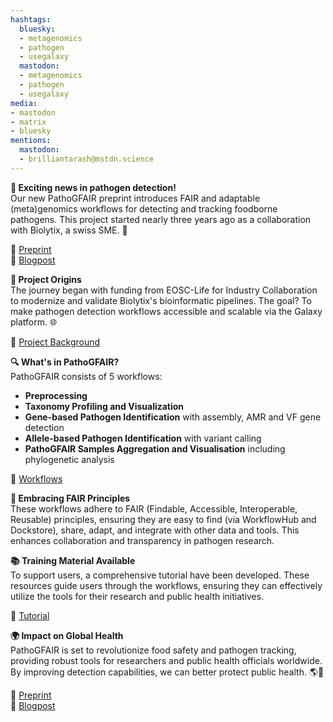 ```yaml
---
hashtags:
  bluesky:
  - metagenomics
  - pathogen
  - usegalaxy
  mastodon:
  - metagenomics
  - pathogen
  - usegalaxy
media:
- mastodon
- matrix
- bluesky
mentions:
  mastodon:
  - brilliantarash@mstdn.science
---
```


**🚀 Exciting news in pathogen detection!**  
Our new PathoGFAIR preprint introduces FAIR and adaptable (meta)genomics workflows for detecting and tracking foodborne pathogens. This project started nearly three years ago as a collaboration with Biolytix, a swiss SME. 🌟

🔗 [Preprint](https://www.biorxiv.org/content/10.1101/2024.06.26.600753v1)  
🔗 [Blogpost](https://galaxyproject.org/news/2024-07-08-pathogfair-preprint/)


**🏁 Project Origins**  
The journey began with funding from EOSC-Life for Industry Collaboration to modernize and validate Biolytix's bioinformatic pipelines. The goal? To make pathogen detection workflows accessible and scalable via the Galaxy platform. 🌐

🔗 [Project Background](https://galaxyproject.org/news/2021-12-08-pathogen-detection-eosc-life-grant/)


**🔍 What's in PathoGFAIR?**  
PathoGFAIR consists of 5 workflows:
- **Preprocessing**
- **Taxonomy Profiling and Visualization**
- **Gene-based Pathogen Identification** with assembly, AMR and VF gene detection
- **Allele-based Pathogen Identification** with variant calling
- **PathoGFAIR Samples Aggregation and Visualisation** including phylogenetic analysis

🔗 [Workflows](https://usegalaxy-eu.github.io/PathoGFAIR/#how-to-find-pathogfair-workflows)


**🌟 Embracing FAIR Principles**  
These workflows adhere to FAIR (Findable, Accessible, Interoperable, Reusable) principles, ensuring they are easy to find (via WorkflowHub and Dockstore), share, adapt, and integrate with other data and tools. This enhances collaboration and transparency in pathogen research.


**📚 Training Material Available**  
To support users, a comprehensive tutorial have been developed. These resources guide users through the workflows, ensuring they can effectively utilize the tools for their research and public health initiatives.

🔗 [Tutorial](https://training.galaxyproject.org/training-material/topics/microbiome/tutorials/pathogen-detection-from-nanopore-foodborne-data/tutorial.html)


**🌍 Impact on Global Health**  
PathoGFAIR is set to revolutionize food safety and pathogen tracking, providing robust tools for researchers and public health officials worldwide. By improving detection capabilities, we can better protect public health. 🌎🔬

🔗 [Preprint](https://www.biorxiv.org/content/10.1101/2024.06.26.600753v1)  
🔗 [Blogpost](https://galaxyproject.org/news/2024-07-08-pathogfair-preprint/)
